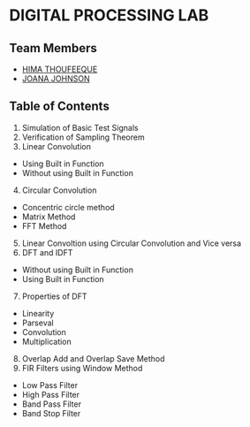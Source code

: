 # DIGITAL PROCESSING LAB

## Team Members
- <a href="https://github.com/himathou">HIMA THOUFEEQUE</a>
- <a href="https://github.com/kachattathappa">JOANA JOHNSON</a>

## Table of Contents
1. Simulation of Basic Test Signals
2. Verification of Sampling Theorem
3. Linear Convolution
  - Using Built in Function
  - Without using Built in Function
4. Circular Convolution
  - Concentric circle method
  - Matrix Method
  - FFT Method
5. Linear Convoltion using Circular Convolution and Vice versa
6. DFT and IDFT
  - Without using Built in Function
  - Using Built in Function
7. Properties of DFT
  - Linearity
  - Parseval
  - Convolution
  - Multiplication
8. Overlap Add and Overlap Save Method
9. FIR Filters using Window Method
  - Low Pass Filter
  - High Pass Filter
  - Band Pass Filter
  - Band Stop Filter
